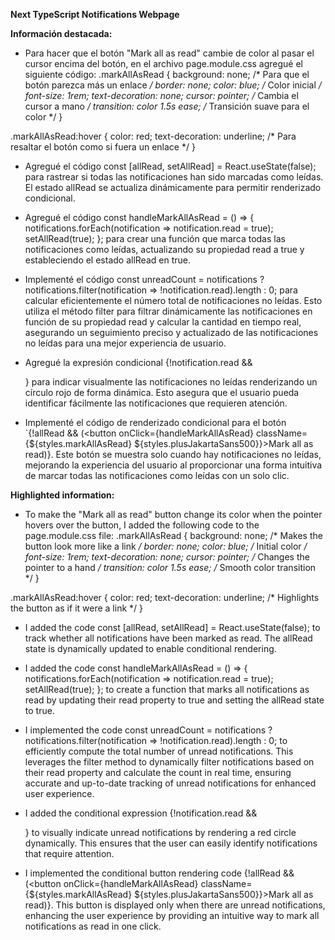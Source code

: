 **Next TypeScript Notifications Webpage**

**Información destacada:**

- Para hacer que el botón "Mark all as read" cambie de color al pasar el cursor encima del botón, en el archivo page.module.css agregué el siguiente código: .markAllAsRead {
  background: none; /* Para que el botón parezca más un enlace */
  border: none;
  color: blue; /* Color inicial */
  font-size: 1rem;
  text-decoration: none;
  cursor: pointer; /* Cambia el cursor a mano */
  transition: color 1.5s ease; /* Transición suave para el color */
}

.markAllAsRead:hover {
  color: red; 
  text-decoration: underline; /* Para resaltar el botón como si fuera un enlace */
}

- Agregué el código const [allRead, setAllRead] = React.useState(false); para rastrear si todas las notificaciones han sido marcadas como leídas. El estado allRead se actualiza dinámicamente para permitir renderizado condicional.

- Agregué el código const handleMarkAllAsRead = () => { notifications.forEach(notification => notification.read = true); setAllRead(true); }; para crear una función que marca todas las notificaciones como leídas, actualizando su propiedad read a true y estableciendo el estado allRead en true.

- Implementé el código const unreadCount = notifications ? notifications.filter(notification => !notification.read).length : 0; para calcular eficientemente el número total de notificaciones no leídas. Esto utiliza el método filter para filtrar dinámicamente las notificaciones en función de su propiedad read y calcular la cantidad en tiempo real, asegurando un seguimiento preciso y actualizado de las notificaciones no leídas para una mejor experiencia de usuario.

- Agregué la expresión condicional {!notification.read && <div className={styles.red-circle}></div>} para indicar visualmente las notificaciones no leídas renderizando un círculo rojo de forma dinámica. Esto asegura que el usuario pueda identificar fácilmente las notificaciones que requieren atención.

- Implementé el código de renderizado condicional para el botón `{!allRead && (<button onClick={handleMarkAllAsRead} className={${styles.markAllAsRead} ${styles.plusJakartaSans500}}>Mark all as read)}. Este botón se muestra solo cuando hay notificaciones no leídas, mejorando la experiencia del usuario al proporcionar una forma intuitiva de marcar todas las notificaciones como leídas con un solo clic.

**Highlighted information:**

- To make the "Mark all as read" button change its color when the pointer hovers over the button, I added the following code to the page.module.css file: .markAllAsRead {
  background: none; /* Makes the button look more like a link */
  border: none;
  color: blue; /* Initial color */
  font-size: 1rem;
  text-decoration: none;
  cursor: pointer; /* Changes the pointer to a hand */
  transition: color 1.5s ease; /* Smooth color transition */
}

.markAllAsRead:hover {
  color: red;
  text-decoration: underline; /* Highlights the button as if it were a link */
}

- I added the code const [allRead, setAllRead] = React.useState(false); to track whether all notifications have been marked as read. The allRead state is dynamically updated to enable conditional rendering.

- I added the code const handleMarkAllAsRead = () => {
notifications.forEach(notification => notification.read = true);
    setAllRead(true);
  }; to create a function that marks all notifications as read by updating their read property to true and setting the allRead state to true.

- I implemented the code const unreadCount = notifications ? notifications.filter(notification => !notification.read).length : 0; to efficiently compute the total number of unread notifications. This leverages the filter method to dynamically filter notifications based on their read property and calculate the count in real time, ensuring accurate and up-to-date tracking of unread notifications for enhanced user experience.

- I added the conditional expression {!notification.read && <div className={styles.red-circle}></div>} to visually indicate unread notifications by rendering a red circle dynamically. This ensures that the user can easily identify notifications that require attention.

- I implemented the conditional button rendering code {!allRead && (<button onClick={handleMarkAllAsRead} className={${styles.markAllAsRead} ${styles.plusJakartaSans500}}>Mark all as read</button>)}. This button is displayed only when there are unread notifications, enhancing the user experience by providing an intuitive way to mark all notifications as read in one click.
